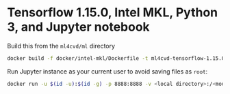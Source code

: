 # Tensorflow 1.15.0, Intel MKL, Python 3, and Jupyter notebook

Build this from the `ml4cvd/ml` directory

```bash
docker build -f docker/intel-mkl/Dockerfile -t ml4cvd-tensorflow-1.15.0-mkl-py3-jupyter:latest .
```

Run Jupyter instance as your current user to avoid saving files as `root`:

```bash
docker run -u $(id -u):$(id -g) -p 8888:8888 -v <local directory>:/<mount point> -it ml4cvd-tensorflow-1.15.0-mkl-py3-jupyter:latest
```
